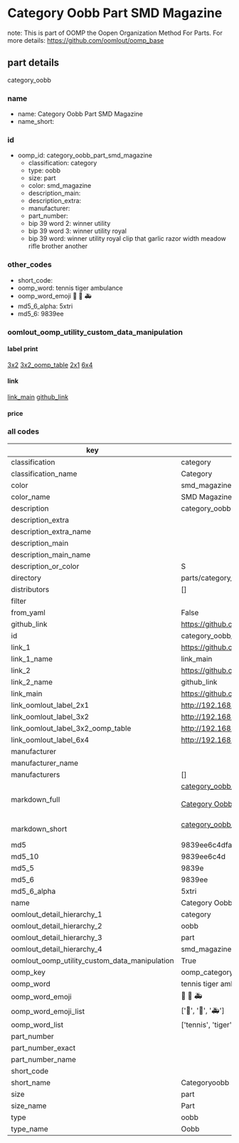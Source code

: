 # Category Oobb Part SMD Magazine  

note: This is part of OOMP the Oopen Organization Method For Parts. For more details: https://github.com/oomlout/oomp_base

##  part details



category_oobb

### name
* name: Category Oobb Part SMD Magazine
* name_short: 
### id
* oomp_id: category_oobb_part_smd_magazine
  * classification: category
  * type: oobb
  * size: part
  * color: smd_magazine
  * description_main: 
  * description_extra: 
  * manufacturer: 
  * part_number: 
  * bip 39 word 2: winner utility
  * bip 39 word 3: winner utility royal
  * bip 39 word: winner utility royal clip that garlic razor width meadow rifle brother another

### other_codes
* short_code: 
* oomp_word: tennis tiger ambulance
* oomp_word_emoji :tennis: :tiger: :ambulance:
* md5_6_alpha: 5xtri
* md5_6: 9839ee






### oomlout_oomp_utility_custom_data_manipulation
#### label print
[3x2](http://192.168.1.245:1112/?label=oomp%205xtri)
[3x2_oomp_table](http://192.168.1.107:1112/?label=oomp%205xtri)
[2x1](http://192.168.1.242:1112/?label=oomp%205xtri)
[6x4](http://192.168.1.55:1112/?label=oomp%205xtri)    

#### link

[link_main](https://github.com/oomlout/oomlout_oomp_current_version_messy/tree/main/parts/category_oobb_part_smd_magazine) [github_link](https://github.com/oomlout/oomlout_oomp_part_src/tree/main/parts/category_oobb_part_smd_magazine)                             

#### price







### all codes 
| key | value |  
| --- | --- |  
| classification | category |  
| classification_name | Category |  
| color | smd_magazine |  
| color_name | SMD Magazine |  
| description | category_oobb |  
| description_extra |  |  
| description_extra_name |  |  
| description_main |  |  
| description_main_name |  |  
| description_or_color | S  |  
| directory | parts/category_oobb_part_smd_magazine |  
| distributors | [] |  
| filter |  |  
| from_yaml | False |  
| github_link | https://github.com/oomlout/oomlout_oomp_part_src/tree/main/parts/category_oobb_part_smd_magazine |  
| id | category_oobb_part_smd_magazine |  
| link_1 | https://github.com/oomlout/oomlout_oomp_current_version_messy/tree/main/parts/category_oobb_part_smd_magazine |  
| link_1_name | link_main |  
| link_2 | https://github.com/oomlout/oomlout_oomp_part_src/tree/main/parts/category_oobb_part_smd_magazine |  
| link_2_name | github_link |  
| link_main | https://github.com/oomlout/oomlout_oomp_current_version_messy/tree/main/parts/category_oobb_part_smd_magazine |  
| link_oomlout_label_2x1 | http://192.168.1.242:1112/?label=oomp%205xtri |  
| link_oomlout_label_3x2 | http://192.168.1.245:1112/?label=oomp%205xtri |  
| link_oomlout_label_3x2_oomp_table | http://192.168.1.107:1112/?label=oomp%205xtri |  
| link_oomlout_label_6x4 | http://192.168.1.55:1112/?label=oomp%205xtri |  
| manufacturer |  |  
| manufacturer_name |  |  
| manufacturers | [] |  
| markdown_full | [category_oobb_part_smd_magazine](https://github.com/oomlout/oomlout_oomp_current_version_messy/tree/main/parts/category_oobb_part_smd_magazine)<br>[](https://github.com/oomlout/oomlout_oomp_current_version_messy/tree/main/parts/category_oobb_part_smd_magazine)<br>[Category Oobb Part Smd Magazine](https://github.com/oomlout/oomlout_oomp_current_version_messy/tree/main/parts/category_oobb_part_smd_magazine)<br><br> |  
| markdown_short | [category_oobb_part_smd_magazine](https://github.com/oomlout/oomlout_oomp_current_version_messy/tree/main/parts/category_oobb_part_smd_magazine)<br><br> |  
| md5 | 9839ee6c4dfad6557f6ff2b5797c17df |  
| md5_10 | 9839ee6c4d |  
| md5_5 | 9839e |  
| md5_6 | 9839ee |  
| md5_6_alpha | 5xtri |  
| name | Category Oobb Part SMD Magazine |  
| oomlout_detail_hierarchy_1 | category |  
| oomlout_detail_hierarchy_2 | oobb |  
| oomlout_detail_hierarchy_3 | part |  
| oomlout_detail_hierarchy_4 | smd_magazine |  
| oomlout_oomp_utility_custom_data_manipulation | True |  
| oomp_key | oomp_category_oobb_part_smd_magazine |  
| oomp_word | tennis tiger ambulance |  
| oomp_word_emoji | :tennis: :tiger: :ambulance: |  
| oomp_word_emoji_list | [':tennis:', ':tiger:', ':ambulance:'] |  
| oomp_word_list | ['tennis', 'tiger', 'ambulance'] |  
| part_number |  |  
| part_number_exact |  |  
| part_number_name |  |  
| short_code |  |  
| short_name | Categoryoobb |  
| size | part |  
| size_name | Part |  
| type | oobb |  
| type_name | Oobb |  
